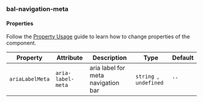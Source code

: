 ### bal-navigation-meta
 
#### Properties

Follow the [Property Usage](https://design.baloise.dev/?path=/docs/implementation-property--page) guide to learn how to change properties of the component.

| Property        | Attribute         | Description                        | Type                    | Default |
| --------------- | ----------------- | ---------------------------------- | ----------------------- | ------- |
| `ariaLabelMeta` | `aria-label-meta` | aria label for meta navigation bar | `string `, ` undefined` | `''`    |


 